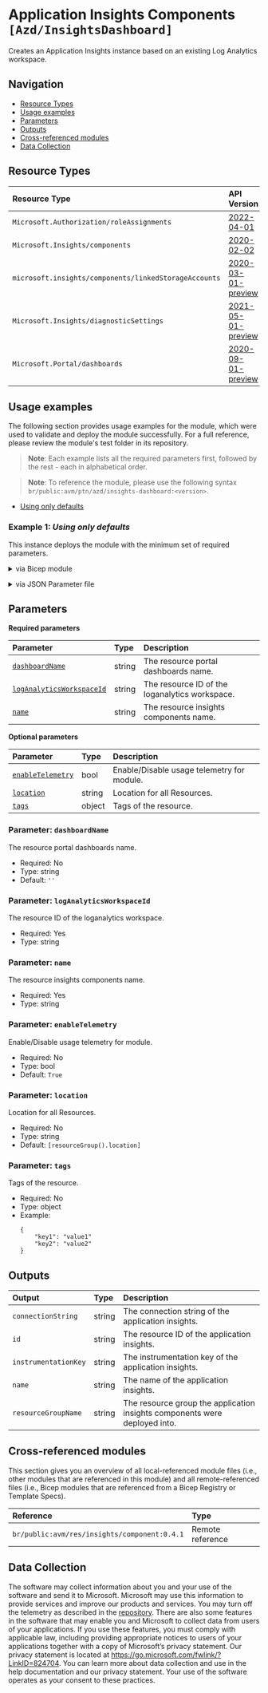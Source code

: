 # Application Insights Components `[Azd/InsightsDashboard]`

Creates an Application Insights instance based on an existing Log Analytics workspace.

## Navigation

- [Resource Types](#Resource-Types)
- [Usage examples](#Usage-examples)
- [Parameters](#Parameters)
- [Outputs](#Outputs)
- [Cross-referenced modules](#Cross-referenced-modules)
- [Data Collection](#Data-Collection)

## Resource Types

| Resource Type | API Version |
| :-- | :-- |
| `Microsoft.Authorization/roleAssignments` | [2022-04-01](https://learn.microsoft.com/en-us/azure/templates/Microsoft.Authorization/2022-04-01/roleAssignments) |
| `Microsoft.Insights/components` | [2020-02-02](https://learn.microsoft.com/en-us/azure/templates/Microsoft.Insights/2020-02-02/components) |
| `microsoft.insights/components/linkedStorageAccounts` | [2020-03-01-preview](https://learn.microsoft.com/en-us/azure/templates/microsoft.insights/2020-03-01-preview/components/linkedStorageAccounts) |
| `Microsoft.Insights/diagnosticSettings` | [2021-05-01-preview](https://learn.microsoft.com/en-us/azure/templates/Microsoft.Insights/2021-05-01-preview/diagnosticSettings) |
| `Microsoft.Portal/dashboards` | [2020-09-01-preview](https://learn.microsoft.com/en-us/azure/templates/Microsoft.Portal/2020-09-01-preview/dashboards) |

## Usage examples

The following section provides usage examples for the module, which were used to validate and deploy the module successfully. For a full reference, please review the module's test folder in its repository.

>**Note**: Each example lists all the required parameters first, followed by the rest - each in alphabetical order.

>**Note**: To reference the module, please use the following syntax `br/public:avm/ptn/azd/insights-dashboard:<version>`.

- [Using only defaults](#example-1-using-only-defaults)

### Example 1: _Using only defaults_

This instance deploys the module with the minimum set of required parameters.


<details>

<summary>via Bicep module</summary>

```bicep
module insightsDashboard 'br/public:avm/ptn/azd/insights-dashboard:<version>' = {
  name: 'insightsDashboardDeployment'
  params: {
    // Required parameters
    logAnalyticsWorkspaceId: '<logAnalyticsWorkspaceId>'
    name: 'aidmin001'
    // Non-required parameters
    dashboardName: '<dashboardName>'
    location: '<location>'
  }
}
```

</details>
<p>

<details>

<summary>via JSON Parameter file</summary>

```json
{
  "$schema": "https://schema.management.azure.com/schemas/2019-04-01/deploymentParameters.json#",
  "contentVersion": "1.0.0.0",
  "parameters": {
    // Required parameters
    "logAnalyticsWorkspaceId": {
      "value": "<logAnalyticsWorkspaceId>"
    },
    "name": {
      "value": "aidmin001"
    },
    // Non-required parameters
    "dashboardName": {
      "value": "<dashboardName>"
    },
    "location": {
      "value": "<location>"
    }
  }
}
```

</details>
<p>


## Parameters

**Required parameters**

| Parameter | Type | Description |
| :-- | :-- | :-- |
| [`dashboardName`](#parameter-dashboardname) | string | The resource portal dashboards name. |
| [`logAnalyticsWorkspaceId`](#parameter-loganalyticsworkspaceid) | string | The resource ID of the loganalytics workspace. |
| [`name`](#parameter-name) | string | The resource insights components name. |

**Optional parameters**

| Parameter | Type | Description |
| :-- | :-- | :-- |
| [`enableTelemetry`](#parameter-enabletelemetry) | bool | Enable/Disable usage telemetry for module. |
| [`location`](#parameter-location) | string | Location for all Resources. |
| [`tags`](#parameter-tags) | object | Tags of the resource. |

### Parameter: `dashboardName`

The resource portal dashboards name.

- Required: No
- Type: string
- Default: `''`

### Parameter: `logAnalyticsWorkspaceId`

The resource ID of the loganalytics workspace.

- Required: Yes
- Type: string

### Parameter: `name`

The resource insights components name.

- Required: Yes
- Type: string

### Parameter: `enableTelemetry`

Enable/Disable usage telemetry for module.

- Required: No
- Type: bool
- Default: `True`

### Parameter: `location`

Location for all Resources.

- Required: No
- Type: string
- Default: `[resourceGroup().location]`

### Parameter: `tags`

Tags of the resource.

- Required: No
- Type: object
- Example:
  ```Bicep
  {
      "key1": "value1"
      "key2": "value2"
  }
  ```


## Outputs

| Output | Type | Description |
| :-- | :-- | :-- |
| `connectionString` | string | The connection string of the application insights. |
| `id` | string | The resource ID of the application insights. |
| `instrumentationKey` | string | The instrumentation key of the application insights. |
| `name` | string | The name of the application insights. |
| `resourceGroupName` | string | The resource group the application insights components were deployed into. |

## Cross-referenced modules

This section gives you an overview of all local-referenced module files (i.e., other modules that are referenced in this module) and all remote-referenced files (i.e., Bicep modules that are referenced from a Bicep Registry or Template Specs).

| Reference | Type |
| :-- | :-- |
| `br/public:avm/res/insights/component:0.4.1` | Remote reference |

## Data Collection

The software may collect information about you and your use of the software and send it to Microsoft. Microsoft may use this information to provide services and improve our products and services. You may turn off the telemetry as described in the [repository](https://aka.ms/avm/telemetry). There are also some features in the software that may enable you and Microsoft to collect data from users of your applications. If you use these features, you must comply with applicable law, including providing appropriate notices to users of your applications together with a copy of Microsoft’s privacy statement. Our privacy statement is located at <https://go.microsoft.com/fwlink/?LinkID=824704>. You can learn more about data collection and use in the help documentation and our privacy statement. Your use of the software operates as your consent to these practices.

